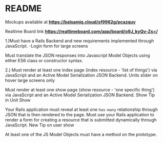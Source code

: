 # README
Mockups available at **https://balsamiq.cloud/sf9962g/pcazquv**

Realtime Board link **https://realtimeboard.com/app/board/o9J_kyQv-Zs=/**


1.)Must have a Rails Backend and new requirements implemented through JavaScript.
-Login form for large screens 

Must translate the JSON responses into Javascript Model Objects using either ES6 class or constructor syntax. 

2.) Must render at least one index page (index resource - 'list of things') via JavaScript and an Active Model Serialization JSON Backend.
Units slider on hover large screens only

Must render at least one show page (show resource - 'one specific thing') via JavaScript and an Active Model Serialization JSON Backend.
Show Tip in Unit  Show 


Your Rails application must reveal at least one `has-many` relationship through JSON that is then rendered to the page.
Must use your Rails application to render a form for creating a resource that is submitted dynamically through JavaScript.
New Tip on user show 

At least one of the JS Model Objects must have a method on the prototype.
